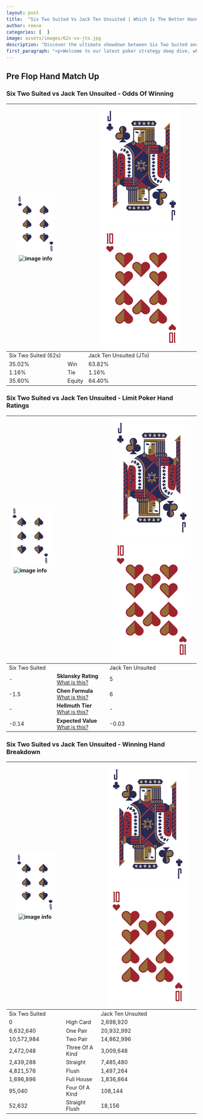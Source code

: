 ```yaml
---
layout: post
title:  "Six Two Suited Vs Jack Ten Unsuited | Which Is The Better Hand In Poker? A Complete Guide"
author: reece
categories: [  ]
image: assets/images/62s-vs-jto.jpg
description: "Discover the ultimate showdown between Six Two Suited and Jack Ten Unsuited in poker! Uncover the odds, strategies, and scenarios where one hand triumphs over the other. Get ready to up your poker game with this thrilling analysis."
first_paragraph: "<p>Welcome to our latest poker strategy deep dive, where we're pitting two distinct hands against each other in a high-stakes showdown: Six Two Suited vs Jack Ten Unsuited.</p><p>In the dynamic world of poker, every decision counts, and knowing which hand holds the upper hand is key to your success at the table.</p><p>In this article, we'll dissect these two hands, explore the scenarios where one dominates the other, and equip you with the knowledge to make strategic choices that can tip the odds in your favor.</p><p>Get ready to unravel the intriguing dynamics of these poker hands and elevate your game to new heights.</p>"
---
```




[comment]: # (sp0)

## Pre Flop Hand Match Up

<div class="table hand-ratings" markdown="1"> 



### Six Two Suited vs Jack Ten Unsuited - Odds Of Winning


    
| ![image info](assets/images/hand1/6.png) ![image info](assets/images/hand1/2s.png) |  | ![image info](assets/images/hand2/J.png) ![image info](assets/images/hand2/To.png) |
| -------- | -------- | -------- |
| Six Two Suited (62s) |  | Jack Ten Unsuited (JTo) |
| 35.02% | Win | 63.82% |
| 1.16% | Tie | 1.16% |
| 35.60% | Equity | 64.40% |




[comment]: # (sp1)



### Six Two Suited vs Jack Ten Unsuited - Limit Poker Hand Ratings


    
| ![image info](assets/images/hand1/6.png) ![image info](assets/images/hand1/2s.png) |  | ![image info](assets/images/hand2/J.png) ![image info](assets/images/hand2/To.png) |
| -------- | -------- | -------- |
| Six Two Suited |  | Jack Ten Unsuited |
| - | **Sklansky Rating** [What is this?](/sklansky-rating-explained) | 5 |
| -1.5 | **Chen Formula** [What is this?](/chen-formula-explained) | 6 |
| - | **Hellmuth Tier** [What is this?](/Hellmuth-tier-explained) | - |
| -0.14 | **Expected Value** [What is this?](/expected-value-explained) | -0.03 |




[comment]: # (sp2)



### Six Two Suited vs Jack Ten Unsuited - Winning Hand Breakdown


    
| ![image info](assets/images/hand1/6.png) ![image info](assets/images/hand1/2s.png) |  | ![image info](assets/images/hand2/J.png) ![image info](assets/images/hand2/To.png) |
| -------- | -------- | -------- |
| Six Two Suited |  | Jack Ten Unsuited |
| 0 | High Card | 2,698,920 |
| 6,632,640 | One Pair | 20,932,992 |
| 10,572,984 | Two Pair | 14,862,996 |
| 2,472,048 | Three Of A Kind | 3,009,648 |
| 2,439,288 | Straight | 7,485,480 |
| 4,821,576 | Flush | 1,497,264 |
| 1,696,896 | Full House | 1,836,864 |
| 95,040 | Four Of A Kind | 108,144 |
| 52,632 | Straight Flush | 18,156 |




[comment]: # (sp3)



</div>

[comment]: # (sp4)



[comment]: # (sp5)

